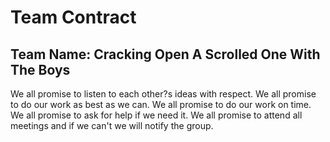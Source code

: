 # Team Contract

## Team Name: Cracking Open A Scrolled One With The Boys

We all promise to listen to each other?s ideas with respect.
We all promise to do our work as best as we can.
We all promise to do our work on time.
We all promise to ask for help if we need it.
We all promise to attend all meetings and if we can't we will notify the group.
